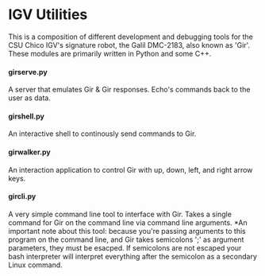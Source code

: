 IGV Utilities
========

This is a composition of different development and debugging tools for the CSU Chico IGV's 
signature robot, the Galil DMC-2183, also known as 'Gir'. These modules are primarily written in Python and some C++.

#### girserve.py
A server that emulates Gir & Gir responses. Echo's commands back to the user as data.

#### girshell.py
An interactive shell to continously send commands to Gir.

#### girwalker.py
An interaction application to control Gir with up, down, left, and right arrow keys.

#### gircli.py
A very simple command line tool to interface with Gir. Takes a single command for Gir on the command line via command line arguments.
*An important note about this tool: because you're passing arguments to this program on the command line, and Gir takes semicolons ';' as
argument parameters, they must be esacped. If semicolons are not escaped your bash interpreter will interpret everything after the semicolon
as a secondary Linux command.
